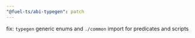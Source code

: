 ```yaml
---
"@fuel-ts/abi-typegen": patch
---
```


fix: `typegen` generic enums and `./common` import for predicates and scripts
